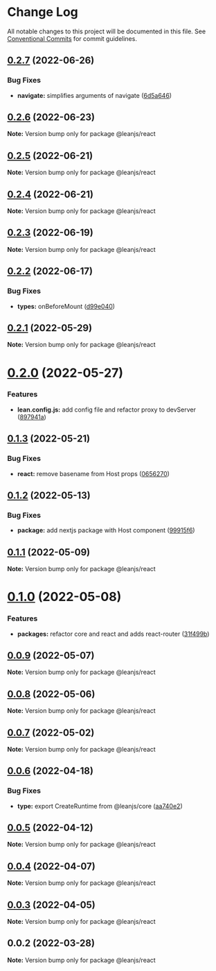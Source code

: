 # Change Log

All notable changes to this project will be documented in this file.
See [Conventional Commits](https://conventionalcommits.org) for commit guidelines.

## [0.2.7](https://github.com/leanjs/leanjs/compare/@leanjs/react@0.2.6...@leanjs/react@0.2.7) (2022-06-26)


### Bug Fixes

* **navigate:** simplifies arguments of navigate ([6d5a646](https://github.com/leanjs/leanjs/commit/6d5a646eb1eb35acbe773beebd9da62d2154508e))





## [0.2.6](https://github.com/leanjs/leanjs/compare/@leanjs/react@0.2.5...@leanjs/react@0.2.6) (2022-06-23)

**Note:** Version bump only for package @leanjs/react





## [0.2.5](https://github.com/leanjs/leanjs/compare/@leanjs/react@0.2.4...@leanjs/react@0.2.5) (2022-06-21)

**Note:** Version bump only for package @leanjs/react





## [0.2.4](https://github.com/leanjs/leanjs/compare/@leanjs/react@0.2.3...@leanjs/react@0.2.4) (2022-06-21)

**Note:** Version bump only for package @leanjs/react





## [0.2.3](https://github.com/leanjs/leanjs/compare/@leanjs/react@0.2.2...@leanjs/react@0.2.3) (2022-06-19)

**Note:** Version bump only for package @leanjs/react





## [0.2.2](https://github.com/leanjs/leanjs/compare/@leanjs/react@0.2.1...@leanjs/react@0.2.2) (2022-06-17)


### Bug Fixes

* **types:** onBeforeMount ([d99e040](https://github.com/leanjs/leanjs/commit/d99e040957f7ae3dd5364ad68eeb990e9a4805b6))





## [0.2.1](https://github.com/leanjs/leanjs/compare/@leanjs/react@0.2.0...@leanjs/react@0.2.1) (2022-05-29)

**Note:** Version bump only for package @leanjs/react





# [0.2.0](https://github.com/leanjs/leanjs/compare/@leanjs/react@0.1.3...@leanjs/react@0.2.0) (2022-05-27)


### Features

* **lean.config.js:** add config file and refactor proxy to devServer ([897941a](https://github.com/leanjs/leanjs/commit/897941a4c01d101c19b662bd773c1871183aae42))





## [0.1.3](https://github.com/leanjs/leanjs/compare/@leanjs/react@0.1.2...@leanjs/react@0.1.3) (2022-05-21)


### Bug Fixes

* **react:** remove basename from Host props ([0656270](https://github.com/leanjs/leanjs/commit/0656270096d96bc10ef355270cbdc3aaf5cacfdd))





## [0.1.2](https://github.com/leanjs/leanjs/compare/@leanjs/react@0.1.1...@leanjs/react@0.1.2) (2022-05-13)


### Bug Fixes

* **package:** add nextjs package with Host component ([99915f6](https://github.com/leanjs/leanjs/commit/99915f6e945f3e405eb7e3fc489a48f07c884f1f))





## [0.1.1](https://github.com/leanjs/leanjs/compare/@leanjs/react@0.1.0...@leanjs/react@0.1.1) (2022-05-09)

**Note:** Version bump only for package @leanjs/react





# [0.1.0](https://github.com/leanjs/leanjs/compare/@leanjs/react@0.0.9...@leanjs/react@0.1.0) (2022-05-08)


### Features

* **packages:** refactor core and react and adds react-router ([31f499b](https://github.com/leanjs/leanjs/commit/31f499bc46ef3e5a4eebede30a6ad82dc09951ad))





## [0.0.9](https://github.com/leanjs/leanjs/compare/@leanjs/react@0.0.8...@leanjs/react@0.0.9) (2022-05-07)

**Note:** Version bump only for package @leanjs/react





## [0.0.8](https://github.com/leanjs/leanjs/compare/@leanjs/react@0.0.7...@leanjs/react@0.0.8) (2022-05-06)

**Note:** Version bump only for package @leanjs/react

## [0.0.7](https://github.com/leanjs/leanjs/compare/@leanjs/react@0.0.6...@leanjs/react@0.0.7) (2022-05-02)

**Note:** Version bump only for package @leanjs/react

## [0.0.6](https://github.com/leanjs/leanjs/compare/@leanjs/react@0.0.5...@leanjs/react@0.0.6) (2022-04-18)

### Bug Fixes

- **type:** export CreateRuntime from @leanjs/core ([aa740e2](https://github.com/leanjs/leanjs/commit/aa740e25186df79cea365251a2840f729d99945d))

## [0.0.5](https://github.com/leanjs/leanjs/compare/@leanjs/react@0.0.4...@leanjs/react@0.0.5) (2022-04-12)

**Note:** Version bump only for package @leanjs/react

## [0.0.4](https://github.com/leanjs/leanjs/compare/@leanjs/react@0.0.3...@leanjs/react@0.0.4) (2022-04-07)

**Note:** Version bump only for package @leanjs/react

## [0.0.3](https://github.com/leanjs/leanjs/compare/@leanjs/react@0.0.2...@leanjs/react@0.0.3) (2022-04-05)

**Note:** Version bump only for package @leanjs/react

## 0.0.2 (2022-03-28)

**Note:** Version bump only for package @leanjs/react
